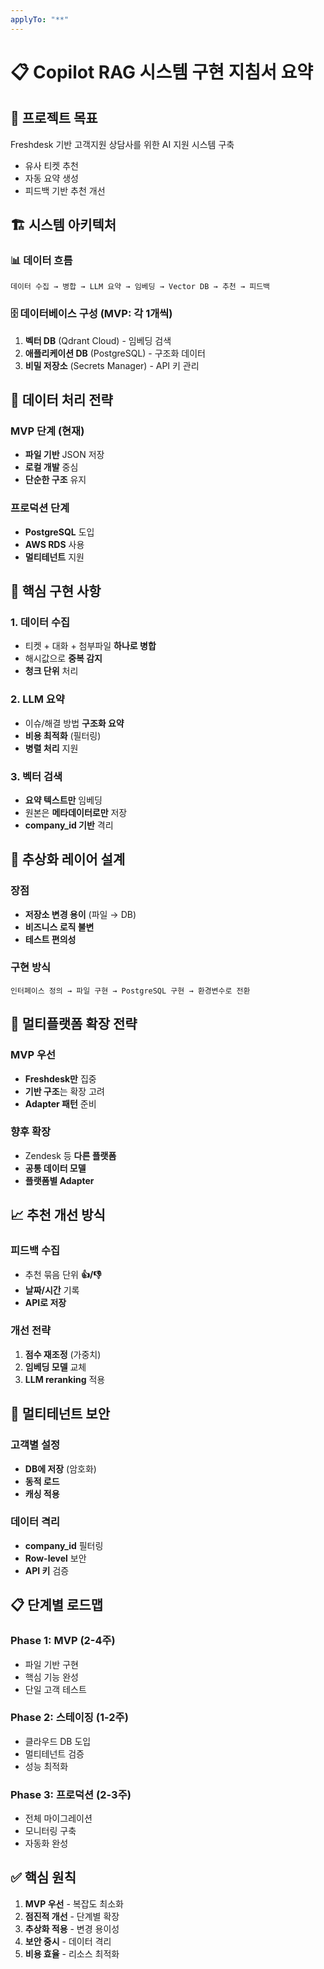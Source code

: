 ```yaml
---
applyTo: "**"
---
```


# 📋 Copilot RAG 시스템 구현 지침서 요약

## 🎯 프로젝트 목표

Freshdesk 기반 고객지원 상담사를 위한 AI 지원 시스템 구축

- 유사 티켓 추천
- 자동 요약 생성
- 피드백 기반 추천 개선

## 🏗️ 시스템 아키텍처

### 📊 데이터 흐름

```
데이터 수집 → 병합 → LLM 요약 → 임베딩 → Vector DB → 추천 → 피드백
```

### 🗄️ 데이터베이스 구성 (MVP: 각 1개씩)

1. **벡터 DB** (Qdrant Cloud) - 임베딩 검색
2. **애플리케이션 DB** (PostgreSQL) - 구조화 데이터
3. **비밀 저장소** (Secrets Manager) - API 키 관리

## 📁 데이터 처리 전략

### MVP 단계 (현재)

- **파일 기반** JSON 저장
- **로컬 개발** 중심
- **단순한 구조** 유지

### 프로덕션 단계

- **PostgreSQL** 도입
- **AWS RDS** 사용
- **멀티테넌트** 지원

## 🔧 핵심 구현 사항

### 1. 데이터 수집

- 티켓 + 대화 + 첨부파일 **하나로 병합**
- 해시값으로 **중복 감지**
- **청크 단위** 처리

### 2. LLM 요약

- 이슈/해결 방법 **구조화 요약**
- **비용 최적화** (필터링)
- **병렬 처리** 지원

### 3. 벡터 검색

- **요약 텍스트만** 임베딩
- 원본은 **메타데이터로만** 저장
- **company_id 기반** 격리

## 🎨 추상화 레이어 설계

### 장점

- **저장소 변경 용이** (파일 → DB)
- **비즈니스 로직 불변**
- **테스트 편의성**

### 구현 방식

```
인터페이스 정의 → 파일 구현 → PostgreSQL 구현 → 환경변수로 전환
```

## 🚀 멀티플랫폼 확장 전략

### MVP 우선

- **Freshdesk만** 집중
- **기반 구조**는 확장 고려
- **Adapter 패턴** 준비

### 향후 확장

- Zendesk 등 **다른 플랫폼**
- **공통 데이터 모델**
- **플랫폼별 Adapter**

## 📈 추천 개선 방식

### 피드백 수집

- 추천 묶음 단위 **👍/👎**
- **날짜/시간** 기록
- **API로 저장**

### 개선 전략

1. **점수 재조정** (가중치)
2. **임베딩 모델** 교체
3. **LLM reranking** 적용

## 🔐 멀티테넌트 보안

### 고객별 설정

- **DB에 저장** (암호화)
- **동적 로드**
- **캐싱 적용**

### 데이터 격리

- **company_id** 필터링
- **Row-level** 보안
- **API 키** 검증

## 📋 단계별 로드맵

### Phase 1: MVP (2-4주)

- 파일 기반 구현
- 핵심 기능 완성
- 단일 고객 테스트

### Phase 2: 스테이징 (1-2주)

- 클라우드 DB 도입
- 멀티테넌트 검증
- 성능 최적화

### Phase 3: 프로덕션 (2-3주)

- 전체 마이그레이션
- 모니터링 구축
- 자동화 완성

## ✅ 핵심 원칙

1. **MVP 우선** - 복잡도 최소화
2. **점진적 개선** - 단계별 확장
3. **추상화 적용** - 변경 용이성
4. **보안 중시** - 데이터 격리
5. **비용 효율** - 리소스 최적화

